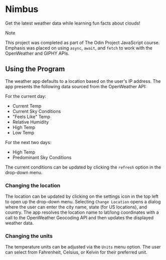 # Nimbus

Get the latest weather data while learning fun facts about clouds!

> [!NOTE]
> This project was completed as part of The Odin Project JavaScript course. Emphasis was placed on using `async`, `await`, and `fetch` to work with the OpenWeather and GIPHY APIs.

## Using the Program

The weather app defaults to a location based on the user's IP address. The app presents the following data sourced from the OpenWeather API:

For the current day:

- Current Temp
- Current Sky Conditions
- "Feels Like" Temp
- Relative Humidity
- High Temp
- Low Temp

For the next two days:

- High Temp
- Predominant Sky Conditions

The current conditions can be updated by clicking the `refresh` option in the drop-down menu.

### Changing the location

The location can be updated by clicking on the settings icon in the top left to open up the drop-down menu. Selecting `Change Location` opens a dialog where the user can enter the city name, state (for US locations), and country. The app resolves the location name to lat/long coordinates with a call to the OpenWeather Geocoding API and then updates the displayed weather data.

### Changing the units

The temperature units can be adjusted via the `Units` menu option. The user can select from Fahrenheit, Celsius, or Kelvin for their preferred unit.
